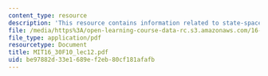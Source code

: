 ```yaml
---
content_type: resource
description: 'This resource contains information related to state-space systems. '
file: /media/https%3A/open-learning-course-data-rc.s3.amazonaws.com/16-30-feedback-control-systems-fall-2010/be97882d33e1689ef2eb80cf181afafb_MIT16_30F10_lec12.pdf
file_type: application/pdf
resourcetype: Document
title: MIT16_30F10_lec12.pdf
uid: be97882d-33e1-689e-f2eb-80cf181afafb
---
```

